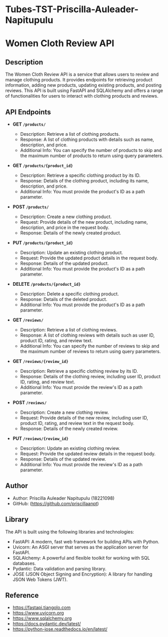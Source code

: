 # Tubes-TST-Priscilla-Auleader-Napitupulu

# Women Cloth Review API

## Description

The Women Cloth Review API is a service that allows users to review and manage clothing products. It provides endpoints for retrieving product information, adding new products, updating existing products, and posting reviews. This API is built using FastAPI and SQLAlchemy and offers a range of functionalities for users to interact with clothing products and reviews.

## API Endpoints

- **GET `/products/`**
  - Description: Retrieve a list of clothing products.
  - Response: A list of clothing products with details such as name, description, and price.
  - Additional Info: You can specify the number of products to skip and the maximum number of products to return using query parameters.

- **GET `/products/{product_id}`**
  - Description: Retrieve a specific clothing product by its ID.
  - Response: Details of the clothing product, including its name, description, and price.
  - Additional Info: You must provide the product's ID as a path parameter.

- **POST `/products/`**
  - Description: Create a new clothing product.
  - Request: Provide details of the new product, including name, description, and price in the request body.
  - Response: Details of the newly created product.

- **PUT `/products/{product_id}`**
  - Description: Update an existing clothing product.
  - Request: Provide the updated product details in the request body.
  - Response: Details of the updated product.
  - Additional Info: You must provide the product's ID as a path parameter.

- **DELETE `/products/{product_id}`**
  - Description: Delete a specific clothing product.
  - Response: Details of the deleted product.
  - Additional Info: You must provide the product's ID as a path parameter.

- **GET `/reviews/`**
  - Description: Retrieve a list of clothing reviews.
  - Response: A list of clothing reviews with details such as user ID, product ID, rating, and review text.
  - Additional Info: You can specify the number of reviews to skip and the maximum number of reviews to return using query parameters.

- **GET `/reviews/{review_id}`**
  - Description: Retrieve a specific clothing review by its ID.
  - Response: Details of the clothing review, including user ID, product ID, rating, and review text.
  - Additional Info: You must provide the review's ID as a path parameter.

- **POST `/reviews/`**
  - Description: Create a new clothing review.
  - Request: Provide details of the new review, including user ID, product ID, rating, and review text in the request body.
  - Response: Details of the newly created review.

- **PUT `/reviews/{review_id}`**
  - Description: Update an existing clothing review.
  - Request: Provide the updated review details in the request body.
  - Response: Details of the updated review.
  - Additional Info: You must provide the review's ID as a path parameter.

## Author

- Author: Priscilla Auleader Napitupulu (18221098)
- GitHub: (https://github.com/priscillaanpt)

## Library

The API is built using the following libraries and technologies:

- FastAPI: A modern, fast web framework for building APIs with Python.
- Uvicorn: An ASGI server that serves as the application server for FastAPI.
- SQLAlchemy: A powerful and flexible toolkit for working with SQL databases.
- Pydantic: Data validation and parsing library.
- JOSE (JSON Object Signing and Encryption): A library for handling JSON Web Tokens (JWT).

## Reference

- https://fastapi.tiangolo.com
- https://www.uvicorn.org
- https://www.sqlalchemy.org
- https://docs.pydantic.dev/latest/
- https://python-jose.readthedocs.io/en/latest/

